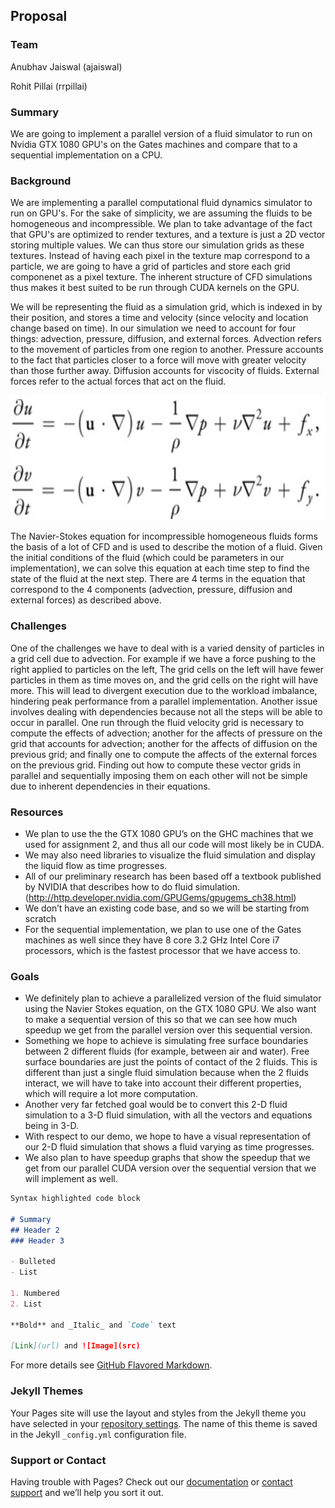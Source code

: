 ## Proposal

### Team

Anubhav Jaiswal  (ajaiswal)

Rohit Pillai  (rrpillai)

### Summary

We are going to implement a parallel version of a fluid simulator to run on Nvidia GTX 1080 GPU's on the Gates machines and compare that to a sequential implementation on a CPU.

### Background

We are implementing a parallel computational fluid dynamics simulator to run on GPU's. For the sake of simplicity, we are assuming the fluids to be homogeneous and incompressible. We plan to take advantage of the fact that GPU's are optimized to render textures, and a texture is just a 2D vector storing multiple values. We can thus store our simulation grids as these textures. Instead of having each pixel in the texture map correspond to a particle, we are going to have a grid of particles and store each grid componenet as a pixel texture. The inherent structure of CFD simulations thus makes it best suited to be run through CUDA kernels on the GPU. 

We will be representing the fluid as a simulation grid, which is indexed in by their position, and stores a time and velocity (since velocity and location change based on time). In our simulation we need to account for four things: advection, pressure, diffusion, and external forces. Advection refers to the movement of particles from one region to another. Pressure accounts to the fact that particles closer to a force will move with greater velocity than those further away. Diffusion accounts for viscocity of fluids. External forces refer to the actual forces that act on the fluid. 

<img src="https://github.com/ajaiswal96/15418-Final-Project/blob/master/assets/Screen%20Shot%202017-04-10%20at%202.56.03%20PM.png" alt="Navier-Stokes" width="600" height="200">

The Navier-Stokes equation for incompressible homogeneous fluids forms the basis of a lot of CFD and is used to describe the motion of a fluid. Given the initial conditions of the fluid (which could be parameters in our implementation), we can solve this equation at each time step to find the state of the fluid at the next step. There are 4 terms in the equation that correspond to the 4 components (advection, pressure, diffusion and external forces) as described above. 
 
### Challenges 
One of the challenges we have to deal with is a varied density of particles in a grid cell due to advection. For example if we have a force pushing to the right applied to particles on the left, The grid cells on the left will have fewer particles in them as time moves on, and the grid cells on the right will have more. This will lead to divergent execution due to the workload imbalance, hindering peak performance from a parallel implementation. Another issue involves dealing with dependencies because not all the steps will be able to occur in parallel. One run through the fluid velocity grid is necessary to compute the effects of advection; another for the affects of pressure on the grid that accounts for advection; another for the affects of diffusion on the previous grid; and finally one to compute the affects of the external forces on the previous grid. Finding out how to compute these vector grids in parallel and sequentially imposing them on each other will not be simple due to inherent dependencies in their equations. 

### Resources
- We plan to use the the GTX 1080 GPU’s on the GHC machines that we used for assignment 2, and thus all our code will most likely be in CUDA.
- We may also need libraries to visualize the fluid simulation and display the liquid flow as time progresses. 
- All of our preliminary research has been based off a textbook published by NVIDIA that describes how to do fluid simulation. (http://http.developer.nvidia.com/GPUGems/gpugems_ch38.html) 
- We don’t have an existing code base, and so we will be starting from scratch
- For the sequential implementation, we plan to use one of the Gates machines as well since they have 8 core 3.2 GHz Intel Core i7 processors, which is the fastest processor that we have access to.

### Goals 
- We definitely plan to achieve a parallelized version of the fluid simulator using the Navier Stokes equation, on the GTX 1080 GPU. We also want to make a sequential version of this so that we can see how much speedup we get from the parallel version over this sequential version.
- Something we hope to achieve is simulating free surface boundaries between 2 different fluids (for example, between air and water). Free surface boundaries are just the points of contact of the 2 fluids. This is different than just a single fluid simulation because when the 2 fluids interact, we will have to take into account their different properties, which will require a lot more computation.
- Another very far fetched goal would be to convert this 2-D fluid simulation to a 3-D fluid simulation, with all the vectors and equations being in 3-D.
- With respect to our demo, we hope to have a visual representation of our 2-D fluid simulation that shows a fluid varying as time progresses.
- We also plan to have speedup graphs that show the speedup that we get from our parallel CUDA version over the sequential version that we will implement as well. 


```markdown
Syntax highlighted code block

# Summary
## Header 2
### Header 3

- Bulleted
- List

1. Numbered
2. List

**Bold** and _Italic_ and `Code` text

[Link](url) and ![Image](src)
```

For more details see [GitHub Flavored Markdown](https://guides.github.com/features/mastering-markdown/).

### Jekyll Themes

Your Pages site will use the layout and styles from the Jekyll theme you have selected in your [repository settings](https://github.com/ajaiswal96/15418-Final-Project/settings). The name of this theme is saved in the Jekyll `_config.yml` configuration file.

### Support or Contact

Having trouble with Pages? Check out our [documentation](https://help.github.com/categories/github-pages-basics/) or [contact support](https://github.com/contact) and we’ll help you sort it out.
